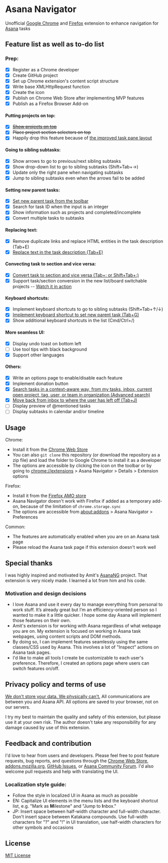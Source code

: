 # Asana Navigator

Unofficial [Google Chrome](https://chrome.google.com/webstore/detail/asana-navigator/ckfdnhplhmbingcopckooenamecdckne) and [Firefox](https://addons.mozilla.org/en-US/firefox/addon/asana-navigator/) extension to enhance navigation for [Asana](https://asana.com/) tasks

## Feature list as well as to-do list

### Prep:
- [x] Register as a Chrome developer
- [x] Create GitHub project
- [x] Set up Chrome extension's content script structure
- [x] Write base XMLHttpRequest function
- [x] Create the icon
- [x] Publish on Chrome Web Store after implementing MVP features
- [x] Publish as a Firefox Browser Add-on

#### Putting projects on top:
- [x] ~~[Show projects on top](https://forum.asana.com/t/ui-change-project-tabs-buttons-in-tasks-pushed-down/20394/208)~~
- [x] ~~Place project section selectors on top~~
- [x] Happily drop this feature because of [the improved task pane layout](https://forum.asana.com/t/we-re-updating-our-task-pane/70641)

#### Going to sibling subtasks:
- [x] Show arrows to go to previous/next sibling subtasks
- [x] Show drop-down list to go to sibling subtasks (Shift+Tab+→)
- [x] Update only the right pane when navigating subtasks
- [x] Jump to sibling subtasks even when the arrows fail to be added

#### Setting new parent tasks:
- [x] [Set new parent task from the toolbar](https://forum.asana.com/t/convert-task-to-sub-task-and-vice-versa/12072/7)
- [x] Search for task ID when the input is an integer
- [x] Show information such as projects and completed/incomplete
- [x] Convert multiple tasks to subtasks

#### Replacing text:
- [x] Remove duplicate links and replace HTML entities in the task description (Tab+E)
- [x] [Replace text in the task description (Tab+E)](https://forum.asana.com/t/34586/6)

#### Convecting task to section and vice versa:
- [x] [Convert task to section and vice versa (Tab+: or Shift+Tab+:)](https://forum.asana.com/t/tab-n-our-new-shortcut-to-create-sections/38525/207)
- [x] Support task/section conversion in the new list/board switchable projects -- [Watch it in action](https://youtu.be/BJz_p7d-WAE)

#### Keyboard shortcuts:
- [x] Implement keyboard shortcuts to go to sibling subtasks (Shift+Tab+↑/↓)
- [x] [Implement keyboard shortcut to set new parent task (Tab+G)](https://forum.asana.com/t/convert-task-to-sub-task-and-vice-versa/12072/10)
- [x] Show additional keyboard shortcuts in the list (Cmd/Ctrl+/)

#### More seamless UI:
- [x] Display undo toast on bottom left
- [ ] Use tool tips with black background
- [x] Support other languages

#### Others:
- [x] Write an options page to enable/disable each feature
- [x] Implement donation button
- [x] [Search tasks in a context-aware way, from my tasks, inbox, current open project, tag, user, or team in organization (Advanced search)](https://forum.asana.com/t/when-searching-from-within-a-project-only-show-results-from-within-that-project/45638/5)
- [x] [Move back from inbox to where the user has left off (Tab+J)](https://forum.asana.com/t/34586/10)
- [ ] Display preview of @mentioned tasks
- [ ] Display subtasks in calendar and/or timeline

## Usage

Chrome:
- Install it from the [Chrome Web Store](https://chrome.google.com/webstore/detail/asana-navigator/ckfdnhplhmbingcopckooenamecdckne)
- You can also `git clone` this repository (or download the repository as a zip file) and load the folder to Google Chrome to install it as a developer
- The options are accessible by clicking the icon on the toolbar or by going to [chrome://extensions](chrome://extensions) > Asana Navigator > Details > Extension options

Firefox:
- Install it from the [Firefox AMO store](https://addons.mozilla.org/en-US/firefox/addon/asana-navigator/)
- Asana Navigator doesn't work with Firefox if added as a temporary add-on, because of the limitation of `chrome.storage.sync`
- The options are accessible from [about:addons](about:addons) > Asana Navigator > Preferences

Common:
- The features are automatically enabled when you are on an Asana task page
- Please reload the Asana task page if this extension doesn't work well

## Special thanks

I was highly inspired and motivated by Amit's [AsanaNG](https://github.com/amitg87/asana-chrome-plugin) project. That extension is very nicely made. I learned a lot from him and his code.

### Motivation and design decisions

- I love Asana and use it every day to manage everything from personal to work stuff. It’s already great but I’m an efficiency-oriented person so I wanted to make it a little quicker. I hope some day Asana will implement those features on their own.
- Amit's extension is for working with Asana regardless of what webpage you are on. My extension is focused on working in Asana task webpages, using content scripts and DOM methods.
- By doing so, I can implement features seamlessly using the same classes/CSS used by Asana. This involves a lot of "Inspect" actions on Asana task pages.
- I'd like to make all tools I create be customizable to each user's preference. Therefore, I created an options page where users can switch features on/off.

## Privacy policy and terms of use

[We don't store your data. We physically can't.](https://github.com/amitg87/asana-chrome-plugin/wiki/Privacy-policy) All communications are between you and Asana API. All options are saved to your browser, not on our servers.

I try my best to maintain the quality and safety of this extension, but please use it at your own risk. The author doesn't take any responsibility for any damage caused by use of this extension.

## Feedback and contribution

I'd love to hear from users and developers.
Please feel free to post feature requests, bug reports, and questions through the [Chrome Web Store](https://chrome.google.com/webstore/detail/asana-navigator/ckfdnhplhmbingcopckooenamecdckne), [addons.mozilla.org](https://addons.mozilla.org/en-US/firefox/addon/asana-navigator/), [GitHub Issues](https://github.com/ShunSakurai/asana-navigator/issues), or [Asana Community Forum](https://forum.asana.com/t/34586). I'd also welcome pull requests and help with translating the UI.

### Localization style guide:
- Follow the style in localized UI in Asana as much as possible
- EN: Capitalize UI elements in the menu lists and the keyboard shortcut list, e.g. "Mark as **M**ilestone" and "Jump to **I**nbox."
- JP: Insert space between half-width character and full-width character. Don't insert space between Katakana compounds. Use full-width characters for "?" and "!" in UI translation, use half-width characters for other symbols and occasions

## License

[MIT License](https://github.com/ShunSakurai/asana-navigator/blob/master/LICENSE)
